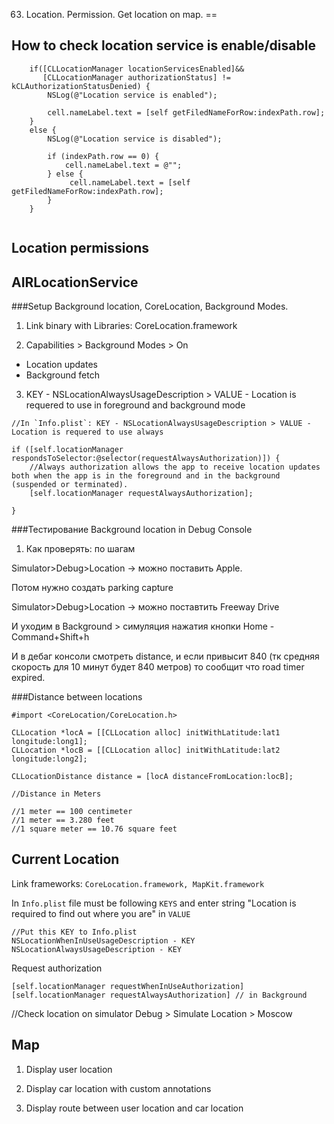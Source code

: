 63. Location. Permission. Get location on map.
==


## How to check location service is enable/disable

```objc
    if([CLLocationManager locationServicesEnabled]&&
       [CLLocationManager authorizationStatus] != kCLAuthorizationStatusDenied) {
        NSLog(@"Location service is enabled");
        
        cell.nameLabel.text = [self getFiledNameForRow:indexPath.row];
    }
    else {
        NSLog(@"Location service is disabled");
        
        if (indexPath.row == 0) {
            cell.nameLabel.text = @"";
        } else {
             cell.nameLabel.text = [self getFiledNameForRow:indexPath.row];
        }
    }
	
```

## Location permissions


## AIRLocationService

###Setup Background location, CoreLocation, Background Modes.

1. Link binary with Libraries:
CoreLocation.framework

2. Capabilities > Background Modes > On
* Location updates
* Background fetch

3. KEY - NSLocationAlwaysUsageDescription > VALUE - Location is requered to use in foreground and background mode

```objc
//In `Info.plist`: KEY - NSLocationAlwaysUsageDescription > VALUE - Location is requered to use always

if ([self.locationManager respondsToSelector:@selector(requestAlwaysAuthorization)]) {
    //Always authorization allows the app to receive location updates both when the app is in the foreground and in the background (suspended or terminated).
    [self.locationManager requestAlwaysAuthorization];

}
```

###Тестирование Background location in Debug Console

1. Как проверять: по шагам

Simulator>Debug>Location -> можно поставить Apple.

Потом нужно создать parking capture

Simulator>Debug>Location -> можно поставтить Freeway Drive

И уходим в Background > симуляция нажатия кнопки Home - Command+Shift+h

И в дебаг консоли смотреть distance, и если привысит 840 (тк средняя скорость для 10 минут будет 840 метров) то сообщит что road timer expired.


###Distance between locations

```objc
#import <CoreLocation/CoreLocation.h>

CLLocation *locA = [[CLLocation alloc] initWithLatitude:lat1 longitude:long1];
CLLocation *locB = [[CLLocation alloc] initWithLatitude:lat2 longitude:long2];

CLLocationDistance distance = [locA distanceFromLocation:locB];

//Distance in Meters

//1 meter == 100 centimeter
//1 meter == 3.280 feet
//1 square meter == 10.76 square feet
```

## Current Location

Link frameworks: `CoreLocation.framework, MapKit.framework`


In `Info.plist` file must be following `KEYS` and enter string "Location is required to find out where you are" in `VALUE`

```objc
//Put this KEY to Info.plist
NSLocationWhenInUseUsageDescription - KEY
NSLocationAlwaysUsageDescription - KEY
```

Request authorization

```objc
[self.locationManager requestWhenInUseAuthorization]
[self.locationManager requestAlwaysAuthorization] // in Background
```

//Check location on simulator
Debug > Simulate Location > Moscow


## Map

1. Display user location

2. Display car location with custom annotations

3. Display route between user location and car location




